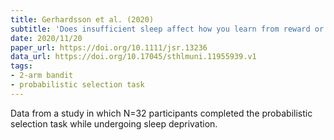 ```yaml
---
title: Gerhardsson et al. (2020)
subtitle: 'Does insufficient sleep affect how you learn from reward or punishment? Reinforcement learning after 2 nights of sleep restriction'
date: 2020/11/20
paper_url: https://doi.org/10.1111/jsr.13236
data_url: https://doi.org/10.17045/sthlmuni.11955939.v1
tags:
- 2-arm bandit
- probabilistic selection task
---
```


Data from a study in which N=32 participants completed the probabilistic selection task while undergoing sleep deprivation.
